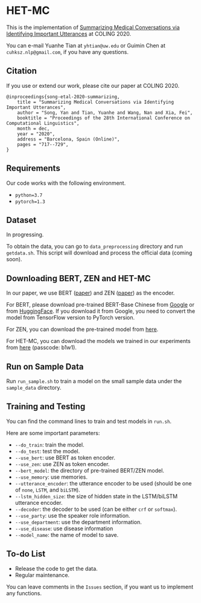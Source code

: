 # HET-MC

This is the implementation of [Summarizing Medical Conversations via Identifying Important Utterances](https://www.aclweb.org/anthology/2020.coling-main.63/) at COLING 2020.

You can e-mail Yuanhe Tian at `yhtian@uw.edu` or Guimin Chen at `cuhksz.nlp@gmail.com`, if you have any questions.

## Citation

If you use or extend our work, please cite our paper at COLING 2020.

```
@inproceedings{song-etal-2020-summarizing,
    title = "Summarizing Medical Conversations via Identifying Important Utterances",
    author = "Song, Yan and Tian, Yuanhe and Wang, Nan and Xia, Fei",
    booktitle = "Proceedings of the 28th International Conference on Computational Linguistics",
    month = dec,
    year = "2020",
    address = "Barcelona, Spain (Online)",
    pages = "717--729",
}
```

## Requirements

Our code works with the following environment.
* `python=3.7`
* `pytorch=1.3`

## Dataset

In progressing.

To obtain the data, you can go to `data_preprocessing` directory and run `getdata.sh`. This script will download and process the official data (coming soon).

## Downloading BERT, ZEN and HET-MC

In our paper, we use BERT ([paper](https://www.aclweb.org/anthology/N19-1423/)) and ZEN ([paper](https://arxiv.org/abs/1911.00720)) as the encoder.

For BERT, please download pre-trained BERT-Base Chinese from [Google](https://github.com/google-research/bert) or from [HuggingFace](https://s3.amazonaws.com/models.huggingface.co/bert/bert-base-chinese.tar.gz). If you download it from Google, you need to convert the model from TensorFlow version to PyTorch version.

For ZEN, you can download the pre-trained model from [here](https://github.com/sinovation/ZEN).

For HET-MC, you can download the models we trained in our experiments from [here](https://pan.baidu.com/s/17peaEeqqu0ck96A2KyoDDg) (passcode: b1w1).

## Run on Sample Data

Run `run_sample.sh` to train a model on the small sample data under the `sample_data` directory.

## Training and Testing

You can find the command lines to train and test models in `run.sh`.

Here are some important parameters:

* `--do_train`: train the model.
* `--do_test`: test the model.
* `--use_bert`: use BERT as token encoder.
* `--use_zen`: use ZEN as token encoder.
* `--bert_model`: the directory of pre-trained BERT/ZEN model.
* `--use_memory`: use memories.
* `--utterance_encoder`: the utterance encoder to be used (should be one of `none`, `LSTM`, and `biLSTM`).
* `--lstm_hidden_size`: the size of hidden state in the LSTM/biLSTM utterance encoder.
* `--decoder`: the decoder to be used (can be either `crf` or `softmax`).
* `--use_party`: use the speaker role information.
* `--use_department`: use the department information.
* `--use_disease`: use disease information
* `--model_name`: the name of model to save.

## To-do List

* Release the code to get the data.
* Regular maintenance.

You can leave comments in the `Issues` section, if you want us to implement any functions.

